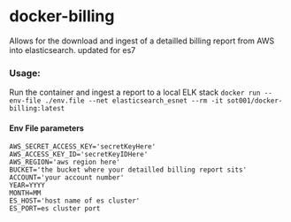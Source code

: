 # docker-billing
Allows for the download and ingest of a detailled billing report from AWS into elasticsearch. 
updated for es7

### Usage:
Run the container and ingest a report to a local ELK stack
```docker run --env-file ./env.file --net elasticsearch_esnet --rm -it sot001/docker-billing:latest```

#### Env File parameters
```
AWS_SECRET_ACCESS_KEY='secretKeyHere'
AWS_ACCESS_KEY_ID='secretKeyIDHere'
AWS_REGION='aws region here'
BUCKET='the bucket where your detailled billing report sits'
ACCOUNT='your account number'
YEAR=YYYY
MONTH=MM
ES_HOST='host name of es cluster'
ES_PORT=es cluster port
```
